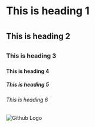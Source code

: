 # This is heading 1 <h1>
## This is heading 2 <h2>
### This is heading 3 <h3>
#### This is heading 4 <h4>
##### This is heading 5 <h5>
###### This is heading 6 <h6>
![Github Logo](https://github.githubassets.com/assets/GitHub-Mark-ea2971cee799.png)
